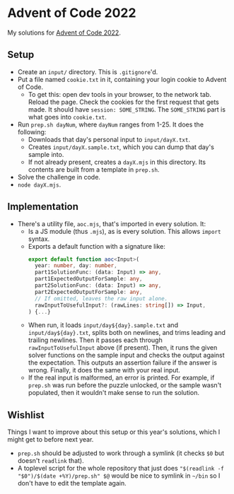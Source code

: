 # Advent of Code 2022

My solutions for [Advent of Code 2022](https://adventofcode.com/2022).

## Setup

* Create an `input/` directory. This is `.gitignore`'d.
* Put a file named `cookie.txt` in it, containing your login cookie to Advent of Code.
  * To get this: open dev tools in your browser, to the network tab. Reload the page. Check the cookies for the first request that gets made. It should have `session: SOME_STRING`. The `SOME_STRING` part is what goes into `cookie.txt`.
* Run `prep.sh dayNum`, where `dayNum` ranges from 1-25. It does the following:
  * Downloads that day's personal input to `input/dayX.txt`.
  * Creates `input/dayX.sample.txt`, which you can dump that day's sample into.
  * If not already present, creates a `dayX.mjs` in this directory. Its contents are built from a template in `prep.sh`.
* Solve the challenge in code.
* `node dayX.mjs`.

## Implementation

* There's a utility file, `aoc.mjs`, that's imported in every solution. It:
  * Is a JS module (thus `.mjs`), as is every solution. This allows `import` syntax.
  * Exports a default function with a signature like:
    ```typescript
    export default function aoc<Input>(
      year: number, day: number,
      part1SolutionFunc: (data: Input) => any,
      part1ExpectedOutputForSample: any,
      part2SolutionFunc: (data: Input) => any,
      part2ExpectedOutputForSample: any,
      // If omitted, leaves the raw input alone.
      rawInputToUsefulInput?: (rawLines: string[]) => Input,
    ) {...}
    ```
  * When run, it loads `input/day${day}.sample.txt` and `input/day${day}.txt`, splits both on newlines, and trims
    leading and trailing newlines. Then it passes each through `rawInputToUsefulInput` above (if present).
    Then, it runs the given solver functions on the sample input and checks the output against the expectation.
    This outputs an assertion failure if the answer is wrong. Finally, it does the same with your real input.
  * If the real input is malformed, an error is printed. For example, if `prep.sh` was run before the puzzle unlocked, or the sample wasn't populated, then it wouldn't make sense to run the solution.

## Wishlist

Things I want to improve about this setup or this year's solutions, which I might get to before next year.

* `prep.sh` should be adjusted to work through a symlink (it checks `$0` but doesn't `readlink` that).
* A toplevel script for the whole repository that just does `"$(readlink -f "$0")/$(date +%Y)/prep.sh" $@` would be nice to symlink in `~/bin` so I don't have to edit the template again.
